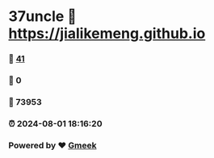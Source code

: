 # 37uncle :link: https://jialikemeng.github.io 
### :page_facing_up: [41](https://jialikemeng.github.io/tag.html) 
### :speech_balloon: 0 
### :hibiscus: 73953 
### :alarm_clock: 2024-08-01 18:16:20 
### Powered by :heart: [Gmeek](https://github.com/Meekdai/Gmeek)
